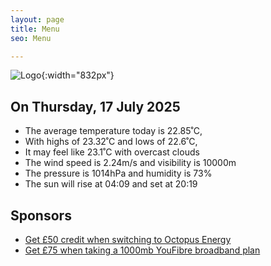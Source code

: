 ```yaml
---
layout: page
title: Menu
seo: Menu

---
```


![Logo](/images/logo.jpg){:width="832px"}

<!-- weather_marker starts -->
## On Thursday, 17 July 2025

- The average temperature today is 22.85˚C,
- With highs of 23.32˚C and lows of 22.6˚C,
- It may feel like 23.1˚C with overcast clouds
- The wind speed is 2.24m/s and visibility is 10000m
- The pressure is 1014hPa and humidity is 73%
- The sun will rise at 04:09 and set at 20:19

<!-- weather_marker ends -->

## Sponsors

- [Get £50 credit when switching to Octopus Energy](https://bit.ly/3oD1nnS)
- [Get £75 when taking a 1000mb YouFibre broadband plan](https://aklam.io/91zWhU?)
